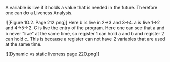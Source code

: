 A variable is live if it holds a value that is needed in the future. Therefore one can do a Liveness Analysis.

![[Figure 10.2. Page 212.png]]
Here b is live in 2->3 and 3->4. a is live 1->2 and 4->5->2. C is live the entry of the program. Here one can see that a and b never "live" at the same time, so register 1 can hold a and b and register 2 can hold c. This is because a register can not have 2 variables that are used at the same time.


![[Dynamic vs static liveness page 220.png]]


